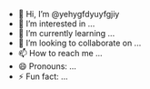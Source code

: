 - 👋 Hi, I’m @yehygfdyuyfgjiy
- 👀 I’m interested in ...
- 🌱 I’m currently learning ...
- 💞️ I’m looking to collaborate on ...
- 📫 How to reach me ...
- 😄 Pronouns: ...
- ⚡ Fun fact: ...

<!---
yehygfdyuyfgjiy/yehygfdyuyfgjiy is a ✨ special ✨ repository because its `README.md` (this file) appears on your GitHub profile.
You can click the Preview link to take a look at your changes.
--->
